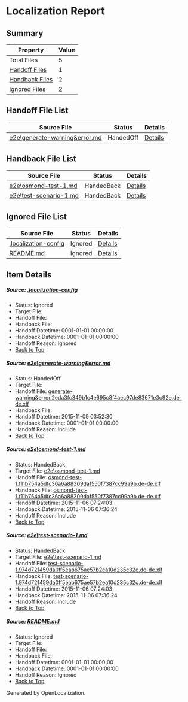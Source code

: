 # <a name='report-top'></a> Localization Report

## Summary
 Property | Value 
 -------- | ----- 
 Total Files | 5
[ Handoff Files ](#handoff-list)| 1
[ Handback Files ](#handback-list)| 2
[ Ignored Files ](#ignored-list)| 2

## <a name='handoff-list'></a> Handoff File List
 Source File | Status | Details 
 ----------- | ------ | ------- 
 [e2e\generate-warning&error.md](https://github.com/OpenLocalizationTest/oltest/blob/678fced849653574f9c3722b900f6ed4f24223d7/e2e/generate-warning&error.md) | HandedOff | [Details](#87028e0d2781426cb50ddc9e5bec0a61532ca6531)

## <a name='handback-list'></a> Handback File List
 Source File | Status | Details 
 ----------- | ------ | ------- 
 [e2e\osmond-test-1.md](https://github.com/OpenLocalizationTest/oltest/blob/f4b3096e48dfeb999c383c55a46706a9a3b95935/e2e/osmond-test-1.md) | HandedBack | [Details](#47609b0422629832c77370a4324229c7153ccdd72)
 [e2e\test-scenario-1.md](https://github.com/OpenLocalizationTest/oltest/blob/a5287759ee19d999486c30f70b7686d01ea0d695/e2e/test-scenario-1.md) | HandedBack | [Details](#e95ba46a6944d097bac52cb8257a64c4e422238b3)

## <a name='ignored-list'></a> Ignored File List
 Source File | Status | Details 
 ----------- | ------ | ------- 
 [.localization-config](https://github.com/OpenLocalizationTest/oltest/blob/678fced849653574f9c3722b900f6ed4f24223d7/.localization-config) | Ignored | [Details](#e0bcce531ac6e3f49784b22d8da451a27487c7420)
 [README.md](https://github.com/OpenLocalizationTest/oltest/blob/678fced849653574f9c3722b900f6ed4f24223d7/README.md) | Ignored | [Details](#df59b048e07151e27715bf8782a1aefa6d87f0314)

## Item Details
##### <a name='e0bcce531ac6e3f49784b22d8da451a27487c7420'></a> Source: [.localization-config](https://github.com/OpenLocalizationTest/oltest/blob/678fced849653574f9c3722b900f6ed4f24223d7/.localization-config)
* Status: Ignored
* Target File: 
* Handoff File: 
* Handback File: 
* Handoff Datetime: 0001-01-01 00:00:00
* Handback Datetime: 0001-01-01 00:00:00
* Handoff Reason: Ignored
* [Back to Top](#report-top)

##### <a name='87028e0d2781426cb50ddc9e5bec0a61532ca6531'></a> Source: [e2e\generate-warning&error.md](https://github.com/OpenLocalizationTest/oltest/blob/678fced849653574f9c3722b900f6ed4f24223d7/e2e/generate-warning&error.md)
* Status: HandedOff
* Target File: 
* Handoff File: [generate-warning&error.2eda3fc349b1c4e695c8f4aec97de83671e3c92e.de-de.xlf](https://github.com/OpenLocalizationTestOrg/olhandoff/blob/c80f520a08a9355cafa3fe69ab3b16af2004470d/ol-handoff/OpenLocalizationTestOrg/oltest.de-de/master/generate-warning&error.2eda3fc349b1c4e695c8f4aec97de83671e3c92e.de-de.xlf)
* Handback File: 
* Handoff Datetime: 2015-11-09 03:52:30
* Handback Datetime: 0001-01-01 00:00:00
* Handoff Reason: Include
* [Back to Top](#report-top)

##### <a name='47609b0422629832c77370a4324229c7153ccdd72'></a> Source: [e2e\osmond-test-1.md](https://github.com/OpenLocalizationTest/oltest/blob/f4b3096e48dfeb999c383c55a46706a9a3b95935/e2e/osmond-test-1.md)
* Status: HandedBack
* Target File: [e2e\osmond-test-1.md](https://github.com/OpenLocalizationTestOrg/oltest.de-de/blob/93544115f552897a617efe1e685ef55f66d3df2c/e2e/osmond-test-1.md)
* Handoff File: [osmond-test-1.f11b754a5dfc36a6a88309daf550f7387cc99a9b.de-de.xlf](https://github.com/OpenLocalizationTestOrg/olhandoff/blob/64de8ee3ea1f68ea1e6dd91985c78cc449f8e7ff/ol-handoff/OpenLocalizationTestOrg/oltest.de-de/master/osmond-test-1.f11b754a5dfc36a6a88309daf550f7387cc99a9b.de-de.xlf)
* Handback File: [osmond-test-1.f11b754a5dfc36a6a88309daf550f7387cc99a9b.de-de.xlf](https://github.com/OpenLocalizationTestOrg/olhandback/blob/3c879e138e7d2cbb69af5ec2402836dc9daa36e7/ol-handback/OpenLocalizationTestOrg/oltest.de-de/master/osmond-test-1.f11b754a5dfc36a6a88309daf550f7387cc99a9b.de-de.xlf)
* Handoff Datetime: 2015-11-06 07:24:03
* Handback Datetime: 2015-11-06 07:36:24
* Handoff Reason: Include
* [Back to Top](#report-top)

##### <a name='e95ba46a6944d097bac52cb8257a64c4e422238b3'></a> Source: [e2e\test-scenario-1.md](https://github.com/OpenLocalizationTest/oltest/blob/a5287759ee19d999486c30f70b7686d01ea0d695/e2e/test-scenario-1.md)
* Status: HandedBack
* Target File: [e2e\test-scenario-1.md](https://github.com/OpenLocalizationTestOrg/oltest.de-de/blob/93544115f552897a617efe1e685ef55f66d3df2c/e2e/test-scenario-1.md)
* Handoff File: [test-scenario-1.974d721459da0ff5eab675ae57b2ea10d235c32c.de-de.xlf](https://github.com/OpenLocalizationTestOrg/olhandoff/blob/64de8ee3ea1f68ea1e6dd91985c78cc449f8e7ff/ol-handoff/OpenLocalizationTestOrg/oltest.de-de/master/test-scenario-1.974d721459da0ff5eab675ae57b2ea10d235c32c.de-de.xlf)
* Handback File: [test-scenario-1.974d721459da0ff5eab675ae57b2ea10d235c32c.de-de.xlf](https://github.com/OpenLocalizationTestOrg/olhandback/blob/3c879e138e7d2cbb69af5ec2402836dc9daa36e7/ol-handback/OpenLocalizationTestOrg/oltest.de-de/master/test-scenario-1.974d721459da0ff5eab675ae57b2ea10d235c32c.de-de.xlf)
* Handoff Datetime: 2015-11-06 07:24:03
* Handback Datetime: 2015-11-06 07:36:24
* Handoff Reason: Include
* [Back to Top](#report-top)

##### <a name='df59b048e07151e27715bf8782a1aefa6d87f0314'></a> Source: [README.md](https://github.com/OpenLocalizationTest/oltest/blob/678fced849653574f9c3722b900f6ed4f24223d7/README.md)
* Status: Ignored
* Target File: 
* Handoff File: 
* Handback File: 
* Handoff Datetime: 0001-01-01 00:00:00
* Handback Datetime: 0001-01-01 00:00:00
* Handoff Reason: Ignored
* [Back to Top](#report-top)


Generated by OpenLocalization.

